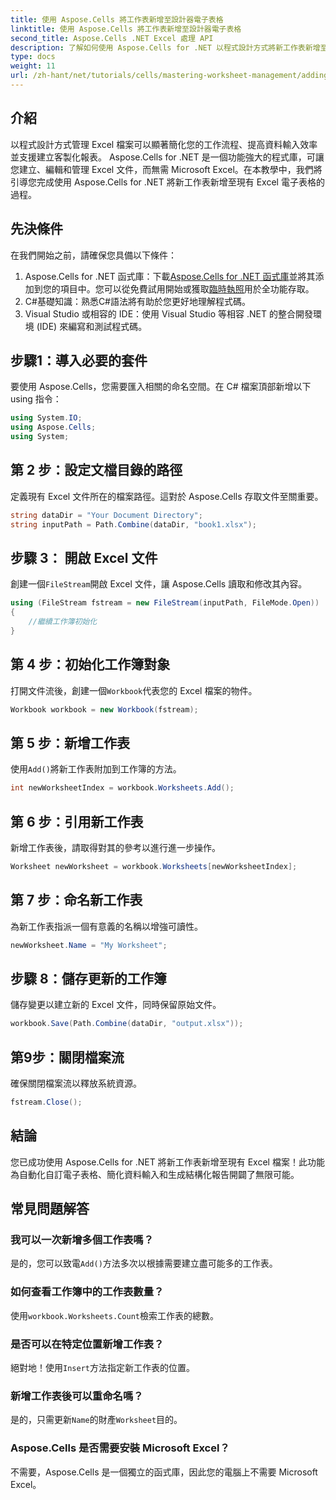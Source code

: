 ```yaml
---
title: 使用 Aspose.Cells 將工作表新增至設計器電子表格
linktitle: 使用 Aspose.Cells 將工作表新增至設計器電子表格
second_title: Aspose.Cells .NET Excel 處理 API
description: 了解如何使用 Aspose.Cells for .NET 以程式設計方式將新工作表新增至 Excel 檔案。本綜合指南將引導您完成必要的步驟。
type: docs
weight: 11
url: /zh-hant/net/tutorials/cells/mastering-worksheet-management/adding-worksheets-to-designer-spreadsheet/
---
```

## 介紹

以程式設計方式管理 Excel 檔案可以顯著簡化您的工作流程、提高資料輸入效率並支援建立客製化報表。 Aspose.Cells for .NET 是一個功能強大的程式庫，可讓您建立、編輯和管理 Excel 文件，而無需 Microsoft Excel。在本教學中，我們將引導您完成使用 Aspose.Cells for .NET 將新工作表新增至現有 Excel 電子表格的過程。

## 先決條件
在我們開始之前，請確保您具備以下條件：

1.  Aspose.Cells for .NET 函式庫：下載[Aspose.Cells for .NET 函式庫](https://releases.aspose.com/cells/net/)並將其添加到您的項目中。您可以從免費試用開始或獲取[臨時執照](https://purchase.aspose.com/temporary-license/)用於全功能存取。
2. C#基礎知識：熟悉C#語法將有助於您更好地理解程式碼。
3. Visual Studio 或相容的 IDE：使用 Visual Studio 等相容 .NET 的整合開發環境 (IDE) 來編寫和測試程式碼。

## 步驟1：導入必要的套件
要使用 Aspose.Cells，您需要匯入相關的命名空間。在 C# 檔案頂部新增以下 using 指令：

```csharp
using System.IO;
using Aspose.Cells;
using System;
```

## 第 2 步：設定文檔目錄的路徑
定義現有 Excel 文件所在的檔案路徑。這對於 Aspose.Cells 存取文件至關重要。

```csharp
string dataDir = "Your Document Directory";
string inputPath = Path.Combine(dataDir, "book1.xlsx");
```

## 步驟 3： 開啟 Excel 文件
創建一個`FileStream`開啟 Excel 文件，讓 Aspose.Cells 讀取和修改其內容。

```csharp
using (FileStream fstream = new FileStream(inputPath, FileMode.Open))
{
    //繼續工作簿初始化
}
```

## 第 4 步：初始化工作簿對象
打開文件流後，創建一個`Workbook`代表您的 Excel 檔案的物件。

```csharp
Workbook workbook = new Workbook(fstream);
```

## 第 5 步：新增工作表
使用`Add()`將新工作表附加到工作簿的方法。

```csharp
int newWorksheetIndex = workbook.Worksheets.Add();
```

## 第 6 步：引用新工作表
新增工作表後，請取得對其的參考以進行進一步操作。

```csharp
Worksheet newWorksheet = workbook.Worksheets[newWorksheetIndex];
```

## 第 7 步：命名新工作表
為新工作表指派一個有意義的名稱以增強可讀性。

```csharp
newWorksheet.Name = "My Worksheet";
```

## 步驟 8：儲存更新的工作簿
儲存變更以建立新的 Excel 文件，同時保留原始文件。

```csharp
workbook.Save(Path.Combine(dataDir, "output.xlsx"));
```

## 第9步：關閉檔案流
確保關閉檔案流以釋放系統資源。

```csharp
fstream.Close();
```

## 結論
您已成功使用 Aspose.Cells for .NET 將新工作表新增至現有 Excel 檔案！此功能為自動化自訂電子表格、簡化資料輸入和生成結構化報告開闢了無限可能。

## 常見問題解答

### 我可以一次新增多個工作表嗎？
是的，您可以致電`Add()`方法多次以根據需要建立盡可能多的工作表。

### 如何查看工作簿中的工作表數量？
使用`workbook.Worksheets.Count`檢索工作表的總數。

### 是否可以在特定位置新增工作表？
絕對地！使用`Insert`方法指定新工作表的位置。

### 新增工作表後可以重命名嗎？
是的，只需更新`Name`的財產`Worksheet`目的。

### Aspose.Cells 是否需要安裝 Microsoft Excel？
不需要，Aspose.Cells 是一個獨立的函式庫，因此您的電腦上不需要 Microsoft Excel。